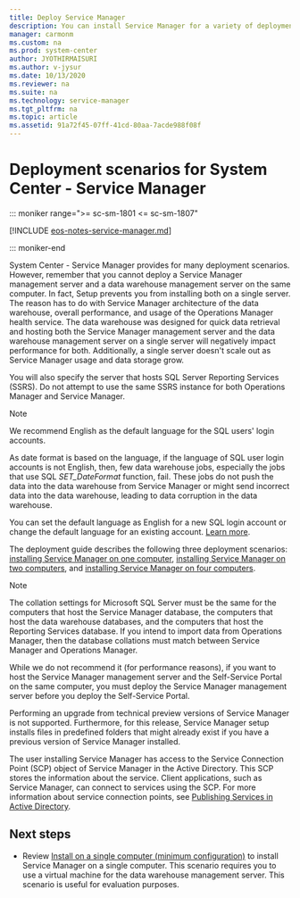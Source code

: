 ```yaml
---
title: Deploy Service Manager
description: You can install Service Manager for a variety of deployment scenarios.
manager: carmonm
ms.custom: na
ms.prod: system-center
author: JYOTHIRMAISURI
ms.author: v-jysur
ms.date: 10/13/2020
ms.reviewer: na
ms.suite: na
ms.technology: service-manager
ms.tgt_pltfrm: na
ms.topic: article
ms.assetid: 91a72f45-07ff-41cd-80aa-7acde988f08f
---
```


# Deployment scenarios for System Center - Service Manager

::: moniker range=">= sc-sm-1801 <= sc-sm-1807"

[!INCLUDE [eos-notes-service-manager.md](../includes/eos-notes-service-manager.md)]

::: moniker-end

System Center - Service Manager provides for many deployment scenarios. However, remember that you cannot deploy a Service Manager management server and a data warehouse management server on the same computer. In fact, Setup prevents you from installing both on a single server. The reason has to do with Service Manager architecture of the data warehouse, overall performance, and usage of the Operations Manager health service. The data warehouse was designed for quick data retrieval and hosting both the Service Manager management server and the data warehouse management server on a single server will negatively impact performance for both. Additionally, a single server doesn't scale out as Service Manager usage and data storage grow.  

 You will also specify the server that hosts SQL&nbsp;Server Reporting Services \(SSRS\). Do not attempt to use the same SSRS instance for both Operations Manager and Service Manager.  

 >[!NOTE]
 > We recommend English as the default language for the SQL users' login accounts.
 >
 > As date format is based on the language, if the language of SQL user login accounts is not English, then, few data warehouse jobs, especially the jobs that use SQL *SET_DateFormat* function, fail. These jobs do not push the data into the data warehouse from Service Manager or might send incorrect data into the data warehouse, leading to data corruption in the data warehouse.
>
>You can set the default language as English for a new SQL login account or change the default language for an existing account. [Learn more](deploy-sm.md#manage-default-language-for-sql-login-accounts).


 The deployment guide describes the following three deployment scenarios: [installing Service Manager on one computer](install-one-computer.md), [installing Service Manager on two computers](install-two-computers.md), and [installing Service Manager on four computers](install-four-computers.md).  

> [!NOTE]  
>  The collation settings for Microsoft SQL&nbsp;Server must be the same for the computers that host the Service Manager database, the computers that host the data warehouse databases, and the computers that host the Reporting Services database. If you intend to import data from Operations Manager, then the database collations must match between Service Manager and Operations Manager.  

 While we do not recommend it \(for performance reasons\), if you want to host the Service Manager management server and the Self-Service Portal on the same computer, you must deploy the Service Manager management server before you deploy the Self-Service Portal.  

 Performing an upgrade from technical preview versions of Service Manager is not supported. Furthermore, for this release, Service Manager setup installs files in predefined folders that might already exist if you have a previous version of Service Manager installed.  

 The user installing Service Manager has access to the Service Connection Point \(SCP\) object of Service Manager in the Active Directory. This SCP stores the information about the service. Client applications, such as Service Manager, can connect to services using the SCP. For more information about service connection points, see [Publishing Services in Active Directory](https://technet.microsoft.com/library/cc961733.aspx).  



## Next steps

- Review [Install on a single computer (minimum configuration)](install-one-computer.md) to install Service Manager on a single computer. This scenario requires you to use a virtual machine for the data warehouse management server. This scenario is useful for evaluation purposes.
